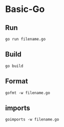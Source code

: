 # Basic-Go

## Run
```
go run filename.go
```

## Build
```
go build
```

## Format
```
gofmt -w filename.go
```

## imports
```
goimports -w filename.go
```
